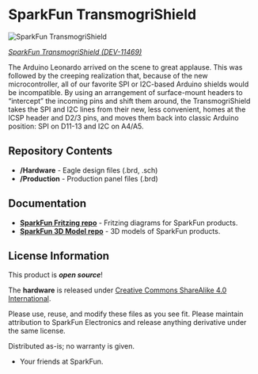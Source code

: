 SparkFun TransmogriShield
========================================

![SparkFun TransmogriShield](https://cdn.sparkfun.com//assets/parts/7/3/4/4/11469-01.jpg)

[*SparkFun TransmogriShield (DEV-11469)*](https://www.sparkfun.com/products/11469)

The Arduino Leonardo arrived on the scene to great applause. This was followed by the creeping realization that, because of the new microcontroller, all of our favorite SPI or I2C-based Arduino shields would be incompatible.
By using an arrangement of surface-mount headers to “intercept” the incoming pins and shift them around, the TransmogriShield takes the SPI and I2C lines from their new, less convenient, homes at the ICSP header and D2/3 pins, and moves them back into classic Arduino position: SPI on D11-13 and I2C on A4/A5. 

 Repository Contents
-------------------

* **/Hardware** - Eagle design files (.brd, .sch)
* **/Production** - Production panel files (.brd)

Documentation
--------------
* **[SparkFun Fritzing repo](https://github.com/sparkfun/Fritzing_Parts)** - Fritzing diagrams for SparkFun products.
* **[SparkFun 3D Model repo](https://github.com/sparkfun/3D_Models)** - 3D models of SparkFun products. 


License Information
-------------------
This product is _**open source**_! 

The **hardware** is released under [Creative Commons ShareAlike 4.0 International](https://creativecommons.org/licenses/by-sa/4.0/).


Please use, reuse, and modify these files as you see fit. Please maintain attribution to SparkFun Electronics and release anything derivative under the same license.

Distributed as-is; no warranty is given.

- Your friends at SparkFun.


